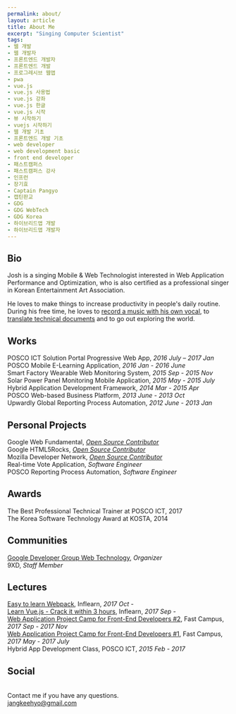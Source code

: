 ```yaml
---
permalink: about/
layout: article
title: About Me
excerpt: "Singing Computer Scientist"
tags:
- 웹 개발
- 웹 개발자
- 프론트엔드 개발자
- 프론트엔드 개발
- 프로그레시브 웹앱
- pwa
- vue.js
- vue.js 사용법
- vue.js 강좌
- vue.js 한글
- vue.js 시작
- 뷰 시작하기
- vuejs 시작하기
- 웹 개발 기초
- 프론트엔드 개발 기초
- web developer
- web development basic
- front end developer
- 패스트캠퍼스
- 패스트캠퍼스 강사
- 인프런
- 장기효
- Captain Pangyo
- 캡틴판교
- GDG
- GDG WebTech
- GDG Korea
- 하이브리드앱 개발
- 하이브리드앱 개발자
---
```


## Bio
Josh is a singing Mobile & Web Technologist interested in Web Application Performance and Optimization, who is also certified as a professional singer in Korean Entertainment Art Association.

He loves to make things to increase productivity in people's daily routine. During his free time, he loves to [record a music with his own vocal](https://www.youtube.com/channel/UCX04UECIFaAjNnsak6GzpZg), to [translate technical documents](https://developers.google.com/web/resources/contributors/?hl=ko#josh-jang) and to go out exploring the world.

## Works
POSCO ICT Solution Portal Progressive Web App, *2016 July – 2017 Jan* <br>
POSCO Mobile E-Learning Application, *2016 Jan - 2016 June* <br>
Smart Factory Wearable Web Monitoring System, *2015 Sep - 2015 Nov* <br>
Solar Power Panel Monitoring Mobile Application, *2015 May - 2015 July* <br>
Hybrid Application Development Framework, *2014 Mar - 2015 Apr* <br>
POSCO Web-based Business Platform, *2013 June - 2013 Oct* <br>
Upwardly Global Reporting Process Automation, *2012 June - 2013 Jan*

## Personal Projects
Google Web Fundamental, *[Open Source Contributor](https://developers.google.com/web/resources/contributors)* <br>
Google HTML5Rocks, *[Open Source Contributor](https://www.html5rocks.com/ko/tutorials/speed/quick/)* <br>
Mozilla Developer Network, *[Open Source Contributor](https://developer.mozilla.org/ko/profiles/joshua1988)* <br>
Real-time Vote Application, *Software Engineer* <br>
POSCO Reporting Process Automation, *Software Engineer*

## Awards
The Best Professional Technical Trainer at POSCO ICT, 2017<br>
The Korea Software Technology Award at KOSTA, 2014

## Communities
[Google Developer Group Web Technology](https://www.facebook.com/groups/1724887854499893/), *Organizer* <br>
9XD, *Staff Member*

## Lectures
[Easy to learn Webpack](https://www.inflearn.com/course/webpack-%EC%9B%B9%ED%8C%A9-%EA%B0%95%EC%A2%8C/), Inflearn, *2017 Oct -* <br>
[Learn Vue.js - Crack it within 3 hours](https://www.inflearn.com/course/vue-pwa-vue-js-%EA%B8%B0%EB%B3%B8/), Inflearn, *2017 Sep -* <br>
[Web Application Project Camp for Front-End Developers #2](http://www.fastcampus.co.kr/dev_camp_wap/), Fast Campus, *2017 Sep - 2017 Nov* <br>
[Web Application Project Camp for Front-End Developers #1](http://www.fastcampus.co.kr/dev_camp_wap_blog_student_1/), Fast Campus, *2017 May - 2017 July* <br>
Hybrid App Development Class, POSCO ICT, *2015 Feb - 2017*

## Social
<a class="btn-social google-plus" href="mailto:jangkeehyo@gmail.com" target="_blank"><i class="fa fa-google" aria-hidden="true"></i></a>
<a class="btn-social github" href="https://github.com/joshua1988"><i class="fa fa-github" aria-hidden="true"></i></a>
<a class="btn-social linkedin" href="https://www.linkedin.com/in/gihyojoshuajang/"><i class="fa fa-linkedin" aria-hidden="true"></i></a>
<a class="btn-social facebook" href="https://www.facebook.com/CaptainPangyo"><i class="fa fa-facebook" aria-hidden="true"></i></a>
<br>
Contact me if you have any questions.<br>
<a href="mailto:jangkeehyo@gmail.com">jangkeehyo@gmail.com</a>
